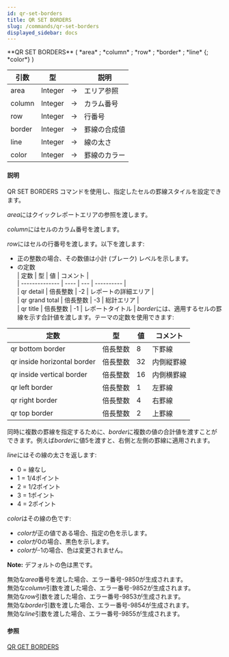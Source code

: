 ```yaml
---
id: qr-set-borders
title: QR SET BORDERS
slug: /commands/qr-set-borders
displayed_sidebar: docs
---
```


<!--REF #_command_.QR SET BORDERS.Syntax-->**QR SET BORDERS** ( *area* ; *column* ; *row* ; *border* ; *line* {; *color*} )<!-- END REF-->
<!--REF #_command_.QR SET BORDERS.Params-->
| 引数 | 型 |  | 説明 |
| --- | --- | --- | --- |
| area | Integer | &#8594;  | エリア参照 |
| column | Integer | &#8594;  | カラム番号 |
| row | Integer | &#8594;  | 行番号 |
| border | Integer | &#8594;  | 罫線の合成値 |
| line | Integer | &#8594;  | 線の太さ |
| color | Integer | &#8594;  | 罫線のカラー |

<!-- END REF-->

#### 説明 

<!--REF #_command_.QR SET BORDERS.Summary-->QR SET BORDERS コマンドを使用し、指定したセルの罫線スタイルを設定できます。<!-- END REF-->

*area*にはクイックレポートエリアの参照を渡します。

*column*にはセルのカラム番号を渡します。

*row*にはセルの行番号を渡します。以下を渡します:

* 正の整数の場合、その数値は小計 (ブレーク) レベルを示します。
* の定数  
| 定数             | 型    | 値   | コメント       |  
| -------------- | ---- | --- | ---------- |  
| qr detail      | 倍長整数 | \-2 | レポートの詳細エリア |  
| qr grand total | 倍長整数 | \-3 | 総計エリア      |  
| qr title       | 倍長整数 | \-1 | レポートタイトル   |
*border*には、適用するセルの罫線を示す合計値を渡します。テーマの定数を使用できます:  

| 定数                          | 型    | 値  | コメント  |
| --------------------------- | ---- | -- | ----- |
| qr bottom border            | 倍長整数 | 8  | 下罫線   |
| qr inside horizontal border | 倍長整数 | 32 | 内側縦罫線 |
| qr inside vertical border   | 倍長整数 | 16 | 内側横罫線 |
| qr left border              | 倍長整数 | 1  | 左罫線   |
| qr right border             | 倍長整数 | 4  | 右罫線   |
| qr top border               | 倍長整数 | 2  | 上罫線   |

  
同時に複数の罫線を指定するために、*border*に複数の値の合計値を渡すことができます。例えば*border*に値5を渡すと、右側と左側の罫線に適用されます。

*line*にはその線の太さを返します:

* 0 = 線なし
* 1 = 1/4ポイント
* 2 = 1/2ポイント
* 3 = 1ポイント
* 4 = 2ポイント

*color*はその線の色です:

* *color*が正の値である場合、指定の色を示します。
* *color*が0の場合、黒色を示します。
* *color*が-1の場合、色は変更されません。

**Note:** デフォルトの色は黒です。

無効な*area*番号を渡した場合、エラー番号-9850が生成されます。  
無効な*column*引数を渡した場合、エラー番号-9852が生成されます。  
無効な*row*引数を渡した場合、エラー番号-9853が生成されます。  
無効な*border*引数を渡した場合、エラー番号-9854が生成されます。  
無効な*line*引数を渡した場合、エラー番号-9855が生成されます。

#### 参照 

[QR GET BORDERS](qr-get-borders.md)  